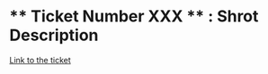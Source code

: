 # ** Ticket Number XXX ** : Shrot Description

[Link to the ticket](https://github.com/diverintech/diverintech.github.io/issues/XXX)
